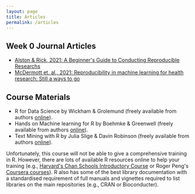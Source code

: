 ```yaml
---
layout: page
title: Articles
permalink: /articles
---
```


## Week 0 Journal Articles

- [Alston & Rick, 2021: A Beginner's Guide to Conducting Reproducible Researchs](https://esajournals.onlinelibrary.wiley.com/doi/full/10.1002/bes2.1801)
- [McDermott et. al., 2021: Reproducibility in machine learning for health research: Still a ways to go](https://pubmed.ncbi.nlm.nih.gov/33762434/)


## Course Materials

- R for Data Science by Wickham & Grolemund (freely available from authors [online](https://r4ds.had.co.nz/)).
- Hands on Machine learning for R by Boehmke & Greenwell (freely available from authors [online](https://bradleyboehmke.github.io/HOML/)).
- Text Mining with R by Julia Slige & Davin Robinson (freely available from authors [online](https://www.tidytextmining.com/)).

Unfortunately, this course will not be able to give a comprehensive training in R.
However, there are lots of available R resources online to help your training (e.g., [Harvard's Chan Schools Introductory Course](https://hbctraining.github.io/Training-modules/IntroR/) or Roger Peng's [Coursera courses](https://www.coursera.org/learn/r-programming)).
R also has some of the best library documentation with a standardised requirement of full manuals and vignettes required to list libraries on the main repositories (e.g., CRAN or Bioconducter).
